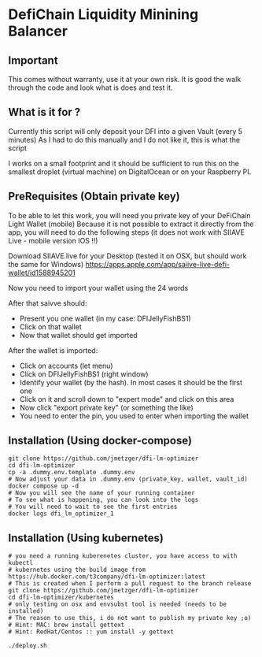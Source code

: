# DefiChain Liquidity Minining Balancer

## Important 

This comes without warranty, use it at your own risk. 
It is good the walk through the code and look what is does and test it. 

## What is it for ? 

Currently this script will only deposit your DFI into a given Vault (every 5 minutes) 
As I had to do this manually and I do not like it, this is what the script 

I works on a small footprint and it should be sufficient to run this 
on the smallest droplet (virtual machine) on DigitalOcean or on your Raspberry PI. 

## PreRequisites (Obtain private key)

To be able to let this work, you will need you private key of your DeFiChain Light Wallet (mobile) 
Because it is not possible to extract it directly from the app, you will need to do the following 
steps (it does not work with SIIAVE Live - mobile version IOS !!) 

Download SIIAVE.live for your Desktop (tested it on OSX, but should work the same for Windows) 
https://apps.apple.com/app/saiive-live-defi-wallet/id1588945201

Now you need to import your wallet using the 24 words 

After that saivve should: 
  * Present you one wallet (in my case: DFIJellyFishBS1) 
  * Click on that wallet 
  * Now that wallet should get imported 

After the wallet is imported: 
  * Click on accounts (let menu) 
  * Click on DFIJellyFishBS1 (right window)
  * Identify your wallet (by the hash). In most cases it should be the first one 
  * Click on it and scroll down to "expert mode" and click on this area
  * Now click "export private key" (or something the like)  
  * You need to enter the pin, you used to enter when importing the wallet 

## Installation (Using docker-compose) 

```
git clone https://github.com/jmetzger/dfi-lm-optimizer 
cd dfi-lm-optimizer 
cp -a .dummy.env.template .dummy.env 
# Now adjust your data in .dummy.env (private_key, wallet, vault_id) 
docker compose up -d 
# Now you will see the name of your running container 
# To see what is happening, you can look into the logs 
# You will need to wait to see the first entries
docker logs dfi_lm_optimizer_1 

```

## Installation (Using kubernetes) 

```
# you need a running kuberenetes cluster, you have access to with kubectl 
# kubernetes using the build image from https://hub.docker.com/t3company/dfi-lm-optimizer:latest 
# This is created when I perform a pull request to the branch release 
git clone https://github.com/jmetzger/dfi-lm-optimizer 
cd dfi-lm-optimizer/kubernetes 
# only testing on osx and envsubst tool is needed (needs to be installed) 
# The reason to use this, i do not want to publish my private key ;o)
# Hint: MAC: brew install gettext
# Hint: RedHat/Centos :: yum install -y gettext

./deploy.sh 

```
